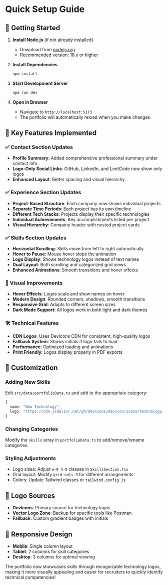 # Quick Setup Guide

## 🚀 Getting Started

1. **Install Node.js** (if not already installed)
   - Download from [nodejs.org](https://nodejs.org/)
   - Recommended version: 18.x or higher

2. **Install Dependencies**
   ```bash
   npm install
   ```

3. **Start Development Server**
   ```bash
   npm run dev
   ```

4. **Open in Browser**
   - Navigate to `http://localhost:5173`
   - The portfolio will automatically reload when you make changes

## 🎨 Key Features Implemented

### ✅ Contact Section Updates
- **Profile Summary**: Added comprehensive professional summary under contact info
- **Logo-Only Social Links**: GitHub, LinkedIn, and LeetCode now show only logos
- **Enhanced Layout**: Better spacing and visual hierarchy

### ✅ Experience Section Updates
- **Project-Based Structure**: Each company now shows individual projects
- **Separate Time Periods**: Each project has its own timeline
- **Different Tech Stacks**: Projects display their specific technologies
- **Individual Achievements**: Key accomplishments listed per project
- **Visual Hierarchy**: Company header with nested project cards

### ✅ Skills Section Updates
- **Horizontal Scrolling**: Skills move from left to right automatically
- **Hover to Pause**: Mouse hover stops the animation
- **Logo Display**: Shows technology logos instead of text names
- **Dual Layout**: Both scrolling and categorized grid views
- **Enhanced Animations**: Smooth transitions and hover effects

### 🎯 Visual Improvements
- **Hover Effects**: Logos scale and show names on hover
- **Modern Design**: Rounded corners, shadows, smooth transitions
- **Responsive Grid**: Adapts to different screen sizes
- **Dark Mode Support**: All logos work in both light and dark themes

### 🛠️ Technical Features
- **CDN Logos**: Uses DevIcons CDN for consistent, high-quality logos
- **Fallback System**: Shows initials if logo fails to load
- **Performance**: Optimized loading and animations
- **Print Friendly**: Logos display properly in PDF exports

## 📝 Customization

### Adding New Skills
Edit `src/data/portfolioData.ts` and add to the appropriate category:

```typescript
{
  name: "New Technology",
  logo: "https://cdn.jsdelivr.net/gh/devicons/devicon/icons/technology/technology-original.svg"
}
```

### Changing Categories
Modify the `skills` array in `portfolioData.ts` to add/remove/rename categories.

### Styling Adjustments
- Logo sizes: Adjust `w-9 h-9` classes in `SkillsSection.tsx`
- Grid layout: Modify `grid-cols-3` for different arrangements
- Colors: Update Tailwind classes or `tailwind.config.js`

## 🎨 Logo Sources
- **DevIcons**: Primary source for technology logos
- **Vector Logo Zone**: Backup for specific tools like Postman
- **Fallback**: Custom gradient badges with initials

## 📱 Responsive Design
- **Mobile**: Single column layout
- **Tablet**: 2 columns for skill categories
- **Desktop**: 3 columns for optimal viewing

The portfolio now showcases skills through recognizable technology logos, making it more visually appealing and easier for recruiters to quickly identify technical competencies!